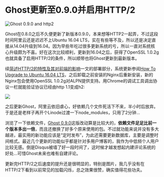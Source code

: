 # Ghost更新至0.9.0并启用HTTP/2

![Ghost 0.9.0 and http2](https://swordair.com/content/images/2016/08/banner-ghost-0-9-0-http2.png)

Ghost在0.8.0之后不久便更新了新版本0.9.0，本来想等HTTP2一起弄，不过这段时间阿里云还是迟迟不上Ubuntu 16.04 LTS，实在有些等不及，所以还是决定直接从14.04升级到16.04。因为早些年吃过很多更新系统的亏，所以一直对系统核心升级颇为不喜。好在这次比较顺利，更新到16.04之后，获得了OpenSSL 1.0.2g也就具备了启用HTTP/2的条件，所以顺带也将Ghost更新到最新版本。

续[简述HTTP/2的特性及其对前端的影响](https://swordair.com/http2-features-and-implications-for-front-end-develop/)一文的部署部分，系统更新参阅[How To Upgrade to Ubuntu 16.04 LTS](https://www.digitalocean.com/community/tutorials/how-to-upgrade-to-ubuntu-16-04-lts)，之后卸载之前安装的Nginx后重新安装，新的Nginx包会使用OpenSSL 1.0.2g对ALPN提供支持。用Chrome的调试工具调出协议一栏就能验证协议已经由http 1.1变成h2:

![](https://swordair.com/content/images/2016/08/http2-protocol-in-chrome.png)

之后更新Ghost，阿里云依旧虐心，好依赖几个文件死活下不来，半小时后放弃。于是还是老样子再开个Linode过渡一下node_modules，只用了2分钟...

浏览了一下依赖文件，[Ghost 0.9.0](https://dev.ghost.org/ghost-0-9-0/)这版改动算是比较大的，**依赖文件足足比前一个版本多出一倍**，而且还撤换了好多个原来使用的包。不过就功能来说并没有多大越进，最实用的新功能应该是“定时发布”，为此还需要更新数据库，主要是调整时间格式。最近几个更新的功能似乎都是针对多用户博客的，我作为中低频个人用户比较无感。倒是Disqus被墙了好一段时间了，这时候才越发想起内建评论系统的好处...可惜Ghost未来也难有自建评论。

更新完HTTP/2之后速度的提升还是很明显的，特别是图片，我几乎没有在HTTP/2下看到以前常见的加载闪烁，总之效果很赞，确实值得花些功夫。